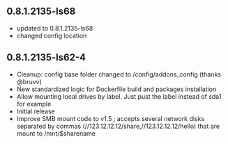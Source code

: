 
## 0.8.1.2135-ls68
- updated to 0.8.1.2135-ls68
- changed config location

## 0.8.1.2135-ls62-4
- Cleanup: config base folder changed to /config/addons_config (thanks @bruvv)
- New standardized logic for Dockerfile build and packages installation
- Allow mounting local drives by label. Just pust the label instead of sda1 for example
- Initial release
- Improve SMB mount code to v1.5 ; accepts several network disks separated by commas (//123.12.12.12/share,//123.12.12.12/hello) that are mount to /mnt/$sharename
